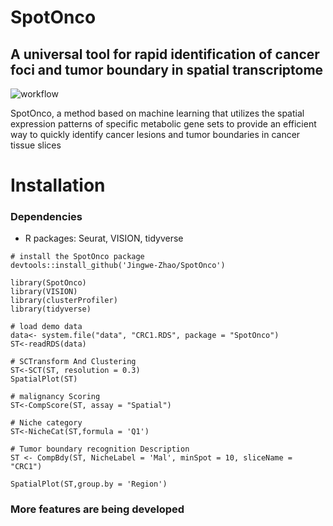 # SpotOnco
## A universal tool for rapid identification of cancer foci and tumor boundary in spatial transcriptome

![workflow](https://github.com/user-attachments/assets/ba3b2ad4-7cf5-4ecf-9c37-85825298bc0b)

SpotOnco, a method based on machine learning that utilizes the spatial expression patterns of specific metabolic gene sets to provide an efficient way to quickly identify cancer lesions and tumor boundaries in cancer tissue slices

# Installation
### Dependencies
* R packages: Seurat, VISION, tidyverse

```
# install the SpotOnco package
devtools::install_github('Jingwe-Zhao/SpotOnco')
```

```
library(SpotOnco)
library(VISION)
library(clusterProfiler)
library(tidyverse)

# load demo data
data<- system.file("data", "CRC1.RDS", package = "SpotOnco")
ST<-readRDS(data)

# SCTransform And Clustering
ST<-SCT(ST, resolution = 0.3)
SpatialPlot(ST)

# malignancy Scoring
ST<-CompScore(ST, assay = "Spatial")

# Niche category 
ST<-NicheCat(ST,formula = 'Q1')

# Tumor boundary recognition Description
ST <- CompBdy(ST, NicheLabel = 'Mal', minSpot = 10, sliceName = "CRC1")

SpatialPlot(ST,group.by = 'Region')
```
### More features are being developed
